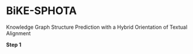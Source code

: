 # BiKE-SPHOTA
Knowledge Graph Structure Prediction with a Hybrid Orientation of Textual Alignment

<b> Step 1 </b>

